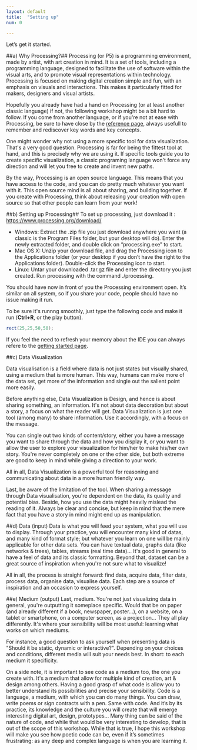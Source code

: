 ```yaml
---
layout: default
title:  "Setting up"
num: 0

---
```


Let’s get it started.

##a) Why Processing?##
Processing (or P5) is a programming environment, made by artist, with art creation in mind. It is a set of tools, including a programming language, designed to facilitate the use of software within the visual arts, and to promote visual representations within technology. Processing is focused on making digital creation simple and fun, with an emphasis on visuals and interactions. This makes it particularly fitted for makers, designers and visual artists.

Hopefully you already have had a hand on Processing (or at least another classic language) if not, the following workshop might be a bit hard to follow. If you come from another language, or if you're not at ease with Processing, be sure to have close by the [reference page](http://processing.org/reference/), always usefull to remember and rediscover key words and key concepts.

One might wonder why not using a more specific tool for data visualization. That's a very good question. Processing is far for being the fittest tool at hand, and this is precisely why we are using it. If specific tools guide you to create specific visualization, a classic programing language won't force any direction and will let you free to create and invent new paths. 

By the way, Processing is an open source language. This means that you have access to the code, and you can do pretty much whatever you want with it. This open source mind is all about sharing, and building together. If you create with Processing, think about releasing your creation with open source so that other people can learn from your work!

##b) Setting up Processing##
To set up processing, just download it : https://www.processing.org/download/

*   Windows: Extract the .zip file you just download anywhere you want (a classic is the Program Files folder, but your desktop will do). Enter the newly extracted folder, and double click on “processing.exe” to start.
*   Mac OS X: Unzip your download file, and drag the Processing icon to the Applications folder (or your desktop if you don’t have the right to the Applications folder). Double-click the Processing icon to start.
*   Linux: Untar your downloaded .tar.gz file and enter the directory you just created. Run processing with the command ./processing.

You should have now in front of you the Processing environment open. It’s similar on all system, so if you share your code, people should have no issue making it run.

To be sure it's runnng smoothly, just type the following code and make it run (**Ctrl+R**, or the play button).

```java
rect(25,25,50,50);    
```

 If you feel the need to refresh your memory about the IDE you can always refere to the [getting started page](https://processing.org/tutorials/gettingstarted/). 

##c) Data Visualization

Data visualisation is a field where data is not just states but visually shared, using a medium that is more human. This way, humans can make more of the data set, get more of the information and single out the salient point more easily.

Before anything else, Data Visualization is Design, and hence is about sharing something, an information. It's not about data decoration but about a story, a focus on what the reader will get. Data Visualization is just one tool (among many) to share information. Use it accordingly, with a focus on the message.

You can single out two kinds of content/story, either you have a message you want to share through the data and how you display it, or you want to allow the user to explore your visualization for him/her to make his/her own story. You're never completely on one or the other side, but both extreme are good to keep in mind while giving a direction to your work.

All in all, Data Visualization is a powerful tool for reasoning and communicating about data in a more human friendly way.

Last, be aware of the limitation of the tool. When sharing a message through Data visualisation, you're dependent on the data, its quality and potential bias. Beside, how you use the data might heavily mislead the reading of it. Always be clear and concise, but keep in mind that the mere fact that you have a story in mind might end up as manipulation.


##d) Data (input)
Data is what you will feed your system, what you will use to display. Through your practice, you will encounter many kind of datas, and many kind of format style; but whatever you learn on one will be mainly applicable for other data sets. You can have textual data, graphs data (like networks & trees), tables, streams (real time data)... It's good in general to have a feel of data and its classic formatting. Beyond that, dataset can be a great source of inspiration when you're not sure what to visualize!

All in all, the process is straight forward: find data, acquire data, filter data, process data, organise data, visualise data. Each step are a source of inspiration and an occasion to express yourself.

##e) Medium (output)
Last, medium. You're not just visualizing data in general, you're outputting it someplace specific. Would that be on paper (and already different if a book, newspaper, poster...), on a website, on a tablet or smartphone, on a computer screen, as a projection... They all play differently. It's where your sensibility will be most useful: learning what works on which mediums.

For instance, a good question to ask yourself when presenting data is "Should it be static, dynamic or interactive?". Depending on your choices and conditions, different media will suit your needs best. In short: to each medium it specificity.

On a side note, it is important to see code as a medium too, the one you create with. It's a medium that allow for multiple kind of creation, art & design among others. Having a good grasp of what code is allow you to better understand its possibilities and precise your sensibility. Code is a language, a medium, with which you can do many things. You can draw, write poems or sign contracts with a pen. Same with code. And it’s by its practice, its knowledge and the culture you will create that will emerge interesting digital art, design, prototypes... Many thing can be said of the nature of code, and while that would be very interesting to develop, that is out of the scope of this workshop. While that is true, I hope this workshop will make you see how poetic code can be, even if it’s sometimes frustrating: as any deep and complex language is when you are learning it.

